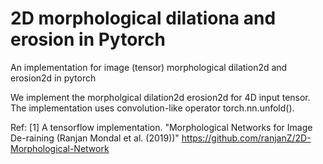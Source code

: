 # 2D morphological dilationa and erosion in Pytorch
An implementation for image (tensor) morphological dilation2d and erosion2d in pytorch

We implement the morpholgical dilation2d erosion2d for 4D input tensor. The implementation uses convolution-like operator torch.nn.unfold().

Ref:
[1] A tensorflow implementation. "Morphological Networks for Image De-raining (Ranjan Mondal et al. (2019))" https://github.com/ranjanZ/2D-Morphological-Network
